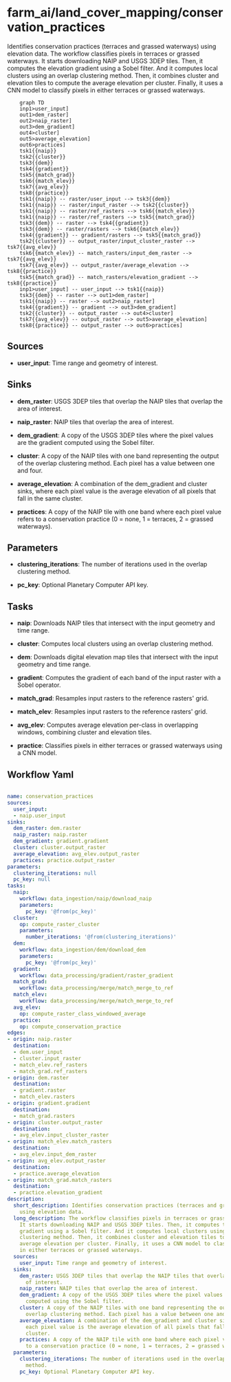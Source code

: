 # farm_ai/land_cover_mapping/conservation_practices

Identifies conservation practices (terraces and grassed waterways) using elevation data. The workflow classifies pixels in terraces or grassed waterways. It starts downloading NAIP and USGS 3DEP tiles. Then, it computes the elevation gradient using a Sobel filter. And it computes local clusters using an overlap clustering method. Then, it combines cluster and elevation tiles to compute the average elevation per cluster. Finally, it uses a CNN model to classify pixels in either terraces or grassed waterways.

```{mermaid}
    graph TD
    inp1>user_input]
    out1>dem_raster]
    out2>naip_raster]
    out3>dem_gradient]
    out4>cluster]
    out5>average_elevation]
    out6>practices]
    tsk1{{naip}}
    tsk2{{cluster}}
    tsk3{{dem}}
    tsk4{{gradient}}
    tsk5{{match_grad}}
    tsk6{{match_elev}}
    tsk7{{avg_elev}}
    tsk8{{practice}}
    tsk1{{naip}} -- raster/user_input --> tsk3{{dem}}
    tsk1{{naip}} -- raster/input_raster --> tsk2{{cluster}}
    tsk1{{naip}} -- raster/ref_rasters --> tsk6{{match_elev}}
    tsk1{{naip}} -- raster/ref_rasters --> tsk5{{match_grad}}
    tsk3{{dem}} -- raster --> tsk4{{gradient}}
    tsk3{{dem}} -- raster/rasters --> tsk6{{match_elev}}
    tsk4{{gradient}} -- gradient/rasters --> tsk5{{match_grad}}
    tsk2{{cluster}} -- output_raster/input_cluster_raster --> tsk7{{avg_elev}}
    tsk6{{match_elev}} -- match_rasters/input_dem_raster --> tsk7{{avg_elev}}
    tsk7{{avg_elev}} -- output_raster/average_elevation --> tsk8{{practice}}
    tsk5{{match_grad}} -- match_rasters/elevation_gradient --> tsk8{{practice}}
    inp1>user_input] -- user_input --> tsk1{{naip}}
    tsk3{{dem}} -- raster --> out1>dem_raster]
    tsk1{{naip}} -- raster --> out2>naip_raster]
    tsk4{{gradient}} -- gradient --> out3>dem_gradient]
    tsk2{{cluster}} -- output_raster --> out4>cluster]
    tsk7{{avg_elev}} -- output_raster --> out5>average_elevation]
    tsk8{{practice}} -- output_raster --> out6>practices]
```

## Sources

- **user_input**: Time range and geometry of interest.

## Sinks

- **dem_raster**: USGS 3DEP tiles that overlap the NAIP tiles that overlap the area of interest.

- **naip_raster**: NAIP tiles that overlap the area of interest.

- **dem_gradient**: A copy of the USGS 3DEP tiles where the pixel values are the gradient computed using the Sobel filter.

- **cluster**: A copy of the NAIP tiles with one band representing the output of the overlap clustering method. Each pixel has a value between one and four.

- **average_elevation**: A combination of the dem_gradient and cluster sinks, where each pixel value is the average elevation of all pixels that fall in the same cluster.

- **practices**: A copy of the NAIP tile with one band where each pixel value refers to a conservation practice (0 = none, 1 = terraces, 2 = grassed waterways).

## Parameters

- **clustering_iterations**: The number of iterations used in the overlap clustering method.

- **pc_key**: Optional Planetary Computer API key.

## Tasks

- **naip**: Downloads NAIP tiles that intersect with the input geometry and time range.

- **cluster**: Computes local clusters using an overlap clustering method.

- **dem**: Downloads digital elevation map tiles that intersect with the input geometry and time range.

- **gradient**: Computes the gradient of each band of the input raster with a Sobel operator.

- **match_grad**: Resamples input rasters to the reference rasters' grid.

- **match_elev**: Resamples input rasters to the reference rasters' grid.

- **avg_elev**: Computes average elevation per-class in overlapping windows, combining cluster and elevation tiles.

- **practice**: Classifies pixels in either terraces or grassed waterways using a CNN model.

## Workflow Yaml

```yaml

name: conservation_practices
sources:
  user_input:
  - naip.user_input
sinks:
  dem_raster: dem.raster
  naip_raster: naip.raster
  dem_gradient: gradient.gradient
  cluster: cluster.output_raster
  average_elevation: avg_elev.output_raster
  practices: practice.output_raster
parameters:
  clustering_iterations: null
  pc_key: null
tasks:
  naip:
    workflow: data_ingestion/naip/download_naip
    parameters:
      pc_key: '@from(pc_key)'
  cluster:
    op: compute_raster_cluster
    parameters:
      number_iterations: '@from(clustering_iterations)'
  dem:
    workflow: data_ingestion/dem/download_dem
    parameters:
      pc_key: '@from(pc_key)'
  gradient:
    workflow: data_processing/gradient/raster_gradient
  match_grad:
    workflow: data_processing/merge/match_merge_to_ref
  match_elev:
    workflow: data_processing/merge/match_merge_to_ref
  avg_elev:
    op: compute_raster_class_windowed_average
  practice:
    op: compute_conservation_practice
edges:
- origin: naip.raster
  destination:
  - dem.user_input
  - cluster.input_raster
  - match_elev.ref_rasters
  - match_grad.ref_rasters
- origin: dem.raster
  destination:
  - gradient.raster
  - match_elev.rasters
- origin: gradient.gradient
  destination:
  - match_grad.rasters
- origin: cluster.output_raster
  destination:
  - avg_elev.input_cluster_raster
- origin: match_elev.match_rasters
  destination:
  - avg_elev.input_dem_raster
- origin: avg_elev.output_raster
  destination:
  - practice.average_elevation
- origin: match_grad.match_rasters
  destination:
  - practice.elevation_gradient
description:
  short_description: Identifies conservation practices (terraces and grassed waterways)
    using elevation data.
  long_description: The workflow classifies pixels in terraces or grassed waterways.
    It starts downloading NAIP and USGS 3DEP tiles. Then, it computes the elevation
    gradient using a Sobel filter. And it computes local clusters using an overlap
    clustering method. Then, it combines cluster and elevation tiles to compute the
    average elevation per cluster. Finally, it uses a CNN model to classify pixels
    in either terraces or grassed waterways.
  sources:
    user_input: Time range and geometry of interest.
  sinks:
    dem_raster: USGS 3DEP tiles that overlap the NAIP tiles that overlap the area
      of interest.
    naip_raster: NAIP tiles that overlap the area of interest.
    dem_gradient: A copy of the USGS 3DEP tiles where the pixel values are the gradient
      computed using the Sobel filter.
    cluster: A copy of the NAIP tiles with one band representing the output of the
      overlap clustering method. Each pixel has a value between one and four.
    average_elevation: A combination of the dem_gradient and cluster sinks, where
      each pixel value is the average elevation of all pixels that fall in the same
      cluster.
    practices: A copy of the NAIP tile with one band where each pixel value refers
      to a conservation practice (0 = none, 1 = terraces, 2 = grassed waterways).
  parameters:
    clustering_iterations: The number of iterations used in the overlap clustering
      method.
    pc_key: Optional Planetary Computer API key.


```